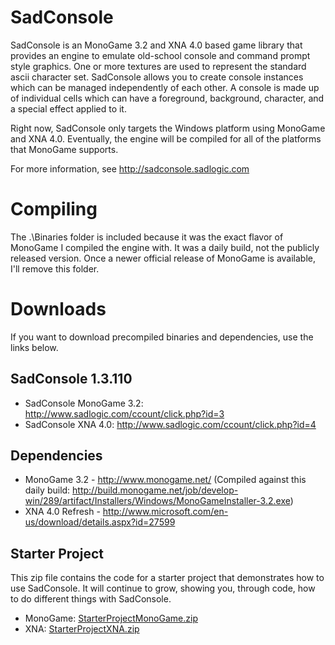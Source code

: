 SadConsole
==========

SadConsole is an MonoGame 3.2 and XNA 4.0 based game library that provides an engine to emulate old-school console and command prompt style graphics. One or more textures are used to represent the standard ascii character set. SadConsole allows you to create console instances which can be managed independently of each other. A console is made up of individual cells which can have a foreground, background, character, and a special effect applied to it. 

Right now, SadConsole only targets the Windows platform using MonoGame and XNA 4.0. Eventually, the engine will be compiled for all of the platforms that MonoGame supports. 

For more information, see http://sadconsole.sadlogic.com

Compiling
=========

The .\Binaries folder is included because it was the exact flavor of MonoGame I compiled the engine with. It was a daily build, not the publicly released version. Once a newer official release of MonoGame is available, I'll remove this folder.

Downloads
=========

If you want to download precompiled binaries and dependencies, use the links below.

SadConsole 1.3.110
------------------
* SadConsole MonoGame 3.2: http://www.sadlogic.com/ccount/click.php?id=3
* SadConsole XNA 4.0: http://www.sadlogic.com/ccount/click.php?id=4

Dependencies
------------
* MonoGame 3.2 - http://www.monogame.net/ (Compiled against this daily build: http://build.monogame.net/job/develop-win/289/artifact/Installers/Windows/MonoGameInstaller-3.2.exe)
* XNA 4.0 Refresh - http://www.microsoft.com/en-us/download/details.aspx?id=27599

Starter Project
---------------
This zip file contains the code for a starter project that demonstrates how to use SadConsole. It will continue to grow, showing you, through code, how to do different things with SadConsole.
* MonoGame: [StarterProjectMonoGame.zip](http://www.sadlogic.com/ccount/click.php?id=5)
* XNA: [StarterProjectXNA.zip](http://www.sadlogic.com/ccount/click.php?id=6)
